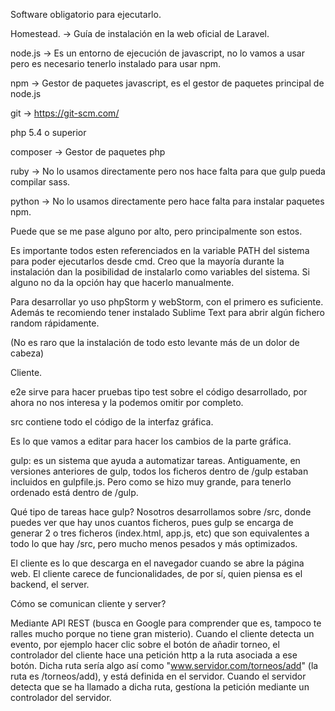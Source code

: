 Software obligatorio para ejecutarlo.

Homestead. -> Guía de instalación en la web oficial de Laravel.

node.js -> Es un entorno de ejecución de javascript, no lo vamos a usar pero es necesario tenerlo instalado para usar npm.

npm -> Gestor de paquetes javascript, es el gestor de paquetes principal de node.js

git -> https://git-scm.com/

php 5.4 o superior

composer -> Gestor de paquetes php

ruby -> No lo usamos directamente pero nos hace falta para que gulp pueda compilar sass.

python -> No lo usamos directamente pero hace falta para instalar paquetes npm.

Puede que se me pase alguno por alto, pero principalmente son estos.

Es importante todos esten referenciados en la variable PATH del sistema para poder ejecutarlos desde cmd.
Creo que la mayoría durante la instalación dan la posibilidad de instalarlo como variables del sistema. Si alguno no da la opción hay que hacerlo manualmente.


Para desarrollar yo uso phpStorm y webStorm, con el primero es suficiente. Además te recomiendo tener instalado Sublime Text para abrir algún fichero random rápidamente.

(No es raro que la instalación de todo esto levante más de un dolor de cabeza)

Cliente.

e2e sirve para hacer pruebas tipo test sobre el código desarrollado, por ahora no nos interesa y la podemos omitir por completo.

src contiene todo el código de la interfaz gráfica. 

Es lo que vamos a editar para hacer los cambios de la parte gráfica.

gulp: es un sistema que ayuda a automatizar tareas. Antiguamente, en versiones anteriores de gulp, todos los ficheros dentro de /gulp  estaban incluidos en gulpfile.js. Pero como se hizo muy grande, para tenerlo ordenado está dentro de /gulp.

Qué tipo de tareas hace gulp?
Nosotros desarrollamos sobre /src, donde puedes ver que hay unos cuantos ficheros, pues gulp se encarga de generar 2 o tres ficheros (index.html, app.js, etc) que son equivalentes a todo lo que hay /src, pero mucho menos pesados y más optimizados.

El cliente es lo que descarga en el navegador cuando se abre la página web. El cliente carece de funcionalidades, de por sí, quien piensa es el backend, el server.

Cómo se comunican cliente y server?

Mediante API REST (busca en Google para comprender que es, tampoco te ralles mucho porque no tiene gran misterio). Cuando el cliente detecta un evento, por ejemplo hacer clic sobre el botón de añadir torneo, el controlador del cliente hace una petición http a la ruta asociada a ese botón. Dicha ruta sería algo así como "www.servidor.com/torneos/add" (la ruta es /torneos/add), y está definida en el servidor. Cuando el servidor detecta que se ha llamado a dicha ruta, gestíona la petición mediante un controlador del servidor.
